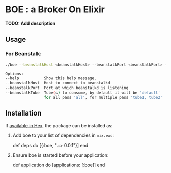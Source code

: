 # BOE : a Broker On Elixir

**TODO: Add description**

## Usage

### For Beanstalk:
```bash
./boe --beanstalkHost <beanstalkHost> --beanstalkPort <beanstalkPort> --beanstalkTube [ beanstalkTube | #{@default_tube} ]

Options:
--help           Show this help message.
--beanstalkHost  Host to connect to beanstalkd
--beanstalkPort  Port at which beanstalkd is listening
--beanstalkTube  Tube(s) to consume, by default it will be 'default'
                 for all pass 'all', for multiple pass 'tube1, tube2'
```
## Installation

If [available in Hex](https://hex.pm/docs/publish), the package can be installed as:

  1. Add boe to your list of dependencies in `mix.exs`:

        def deps do
          [{:boe, "~> 0.0.1"}]
        end

  2. Ensure boe is started before your application:

        def application do
          [applications: [:boe]]
        end
